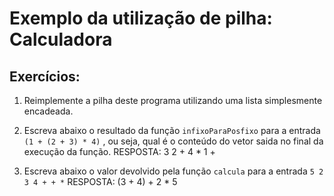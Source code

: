 # Exemplo da utilização de pilha: Calculadora 

## Exercícios:

1. Reimplemente a pilha deste programa utilizando uma lista simplesmente encadeada.

2. Escreva abaixo o resultado da função `infixoParaPosfixo` para a entrada `(1 + (2 + 3) * 4)` , ou seja, qual é o conteúdo do vetor saida no final da execução da função.
RESPOSTA: 3 2 + 4 * 1 +

3. Escreva abaixo o valor devolvido pela função `calcula` para a entrada `5 2 3 4 + + *`
RESPOSTA: (3 + 4) + 2 * 5


